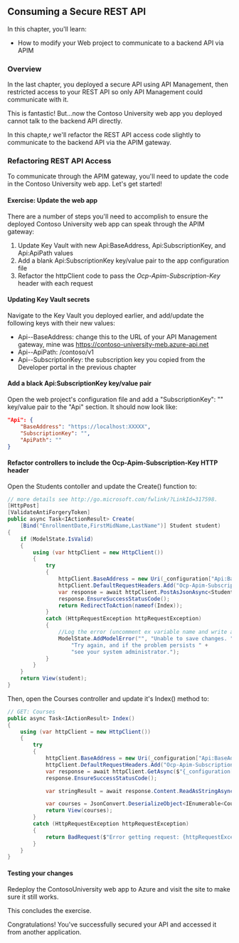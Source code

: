## Consuming a Secure REST API

In this chapter, you'll learn:
- How to modify your Web project to communicate to a backend API via APIM

### Overview

In the last chapter, you deployed a secure API using API Management, then restricted access to your REST API so only API Management could communicate with it. 

This is fantastic! But...now the Contoso University web app you deployed cannot talk to the backend API directly.

In this chapte,r we'll refactor the REST API access code slightly to communicate to the backend API via the APIM gateway.

### Refactoring REST API Access

To communicate through the APIM gateway, you'll need to update the code in the Contoso University web app. Let's get started!

<h4 class="exercise-start">
    <b>Exercise</b>: Update the web app
</h4>

There are a number of steps you'll need to accomplish to ensure the deployed Contoso University web app can speak through the APIM gateway:
1. Update Key Vault with new Api:BaseAddress, Api:SubscriptionKey, and Api:ApiPath values
2. Add a blank Api:SubscriptionKey key/value pair to the app configuration file
3. Refactor the httpClient code to pass the *Ocp-Apim-Subscription-Key* header with each request

#### Updating Key Vault secrets

Navigate to the Key Vault you deployed earlier, and add/update the following keys with their new values:
- Api--BaseAddress: change this to the URL of your API Management gateway, mine was https://contoso-university-meb.azure-api.net
- Api--ApiPath: /contoso/v1
- Api--SubscriptionKey: the subscription key you copied from the Developer portal in the previous chapter

#### Add a black Api:SubscriptionKey key/value pair

Open the web project's configuration file and add a "SubscriptionKey": "" key/value pair to the "Api" section. It should now look like:

```json
"Api": {
    "BaseAddress": "https://localhost:XXXXX",
    "SubscriptionKey": "",
    "ApiPath": ""
}
```

#### Refactor controllers to include the Ocp-Apim-Subscription-Key HTTP header

Open the Students contoller and update the Create() function to:

```c#
// more details see http://go.microsoft.com/fwlink/?LinkId=317598.
[HttpPost]
[ValidateAntiForgeryToken]
public async Task<IActionResult> Create(
    [Bind("EnrollmentDate,FirstMidName,LastName")] Student student)
{
    if (ModelState.IsValid)
    {
        using (var httpClient = new HttpClient())
        {
            try
            {
                httpClient.BaseAddress = new Uri(_configuration["Api:BaseAddress"]);
                httpClient.DefaultRequestHeaders.Add("Ocp-Apim-Subscription-Key", _configuration["Api:SubscriptionKey"]);
                var response = await httpClient.PostAsJsonAsync<Student>($"{_configuration["Api:ApiPath"]}/api/Students", student);
                response.EnsureSuccessStatusCode();
                return RedirectToAction(nameof(Index));
            }
            catch (HttpRequestException httpRequestException)
            {
                //Log the error (uncomment ex variable name and write a log.
                ModelState.AddModelError("", "Unable to save changes. " +
                    "Try again, and if the problem persists " +
                    "see your system administrator.");
            }
        }
    }
    return View(student);
}
```

Then, open the Courses controller and update it's Index() method to:

```c#
// GET: Courses
public async Task<IActionResult> Index()
{
    using (var httpClient = new HttpClient())
    {
        try
        {
            httpClient.BaseAddress = new Uri(_configuration["Api:BaseAddress"]);
            httpClient.DefaultRequestHeaders.Add("Ocp-Apim-Subscription-Key", _configuration["Api:SubscriptionKey"]);
            var response = await httpClient.GetAsync($"{_configuration["Api:ApiPath"]}/api/Courses");
            response.EnsureSuccessStatusCode();

            var stringResult = await response.Content.ReadAsStringAsync();

            var courses = JsonConvert.DeserializeObject<IEnumerable<Course>>(stringResult);
            return View(courses);
        }
        catch (HttpRequestException httpRequestException)
        {
            return BadRequest($"Error getting request: {httpRequestException.Message}");
        }
    }
}
```

#### Testing your changes

Redeploy the ContosoUniversity web app to Azure and visit the site to make sure it still works.

This concludes the exercise. 

<div class="exercise-end"></div>

Congratulations! You've successfully secured your API and accessed it from another application. 


